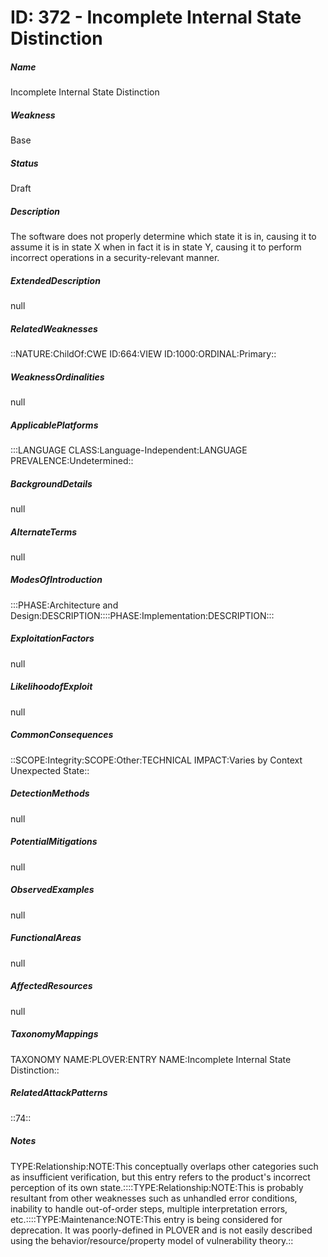 # ID: 372 - Incomplete Internal State Distinction
<h5>Name</h5>Incomplete Internal State Distinction
<h5>Weakness</h5>Base
<h5>Status</h5>Draft
<h5>Description</h5>The software does not properly determine which state it is in, causing it to assume it is in state X when in fact it is in state Y, causing it to perform incorrect operations in a security-relevant manner.
<h5>ExtendedDescription</h5>null
<h5>RelatedWeaknesses</h5>::NATURE:ChildOf:CWE ID:664:VIEW ID:1000:ORDINAL:Primary::
<h5>WeaknessOrdinalities</h5>null
<h5>ApplicablePlatforms</h5>:::LANGUAGE CLASS:Language-Independent:LANGUAGE PREVALENCE:Undetermined::
<h5>BackgroundDetails</h5>null
<h5>AlternateTerms</h5>null
<h5>ModesOfIntroduction</h5>:::PHASE:Architecture and Design:DESCRIPTION::::PHASE:Implementation:DESCRIPTION:::
<h5>ExploitationFactors</h5>null
<h5>LikelihoodofExploit</h5>null
<h5>CommonConsequences</h5>::SCOPE:Integrity:SCOPE:Other:TECHNICAL IMPACT:Varies by Context Unexpected State::
<h5>DetectionMethods</h5>null
<h5>PotentialMitigations</h5>null
<h5>ObservedExamples</h5>null
<h5>FunctionalAreas</h5>null
<h5>AffectedResources</h5>null
<h5>TaxonomyMappings</h5>TAXONOMY NAME:PLOVER:ENTRY NAME:Incomplete Internal State Distinction::
<h5>RelatedAttackPatterns</h5>::74::
<h5>Notes</h5>TYPE:Relationship:NOTE:This conceptually overlaps other categories such as insufficient verification, but this entry refers to the product's incorrect perception of its own state.::::TYPE:Relationship:NOTE:This is probably resultant from other weaknesses such as unhandled error conditions, inability to handle out-of-order steps, multiple interpretation errors, etc.::::TYPE:Maintenance:NOTE:This entry is being considered for deprecation. It was poorly-defined in PLOVER and is not easily described using the behavior/resource/property model of vulnerability theory.::

